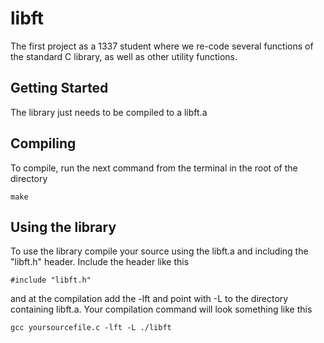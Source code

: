 # libft
The first project as a 1337 student where we re-code several functions of the standard C library, as well as other utility functions.
## Getting Started
The library just needs to be compiled to a libft.a
## Compiling
To compile, run the next command from the terminal in the root of the directory
```
make
```
## Using the library
To use the library compile your source using the libft.a and including the "libft.h" header. Include the header like this
```
#include "libft.h"
```
and at the compilation add the -lft and point with -L to the directory containing libft.a. Your compilation command will look something like this
```
gcc yoursourcefile.c -lft -L ./libft
```

